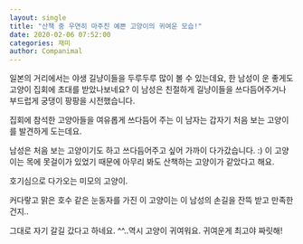```yaml
---
layout: single
title: "산책 중 우연히 마주친 예쁜 고양이의 귀여운 모습!"
date: 2020-02-06 07:52:00
categories: 재미
author: Companimal
---
```


일본의 거리에서는 야생 길냥이들을 두루두루 많이 볼 수 있는데요, 한 남성이 운 좋게도 고양이 집회에 초대를 받았나보네요? 이 남성은 친절하게 길냥이들을 쓰다듬어주거나 부드럽게 궁댕이 팡팡을 시전했습니다.

집회에 참석한 고양아들을 여유롭게 쓰다듬어 주는 이 남자는 갑자기 처음 보는 고양이를 발견하게 도는데요.

남성은 처음 보는 고양이기도 하고 쓰다듬어주고 싶어 가까이 다가갔습니다. :) 이 고양이는 목에 못걸이가 있었기 때문에 아무리 봐도 산책하는 고양이가 같았다고 해요.

호기심으로 다가오는 미모의 고양이.

커다랗고 맑은 호수 같은 눈동자를 가진 이 고양이는 이 남성의 손길을 잔뜩 받고 만족한 건지..

그대로 자기 갈길 갔다고 하네요. ^^..역시 고양이 귀여워요. 귀여운게 최고야 짜릿해!
